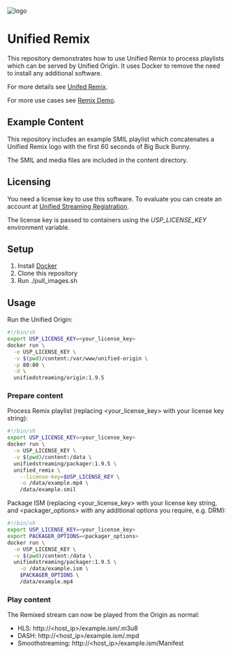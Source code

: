 ![logo](https://raw.githubusercontent.com/unifiedstreaming/origin/master/unifiedstreaming-logo-black.png)

# Unified Remix

This repository demonstrates how to use Unified Remix to process playlists which
can be served by Unified Origin. It uses Docker to remove the need to install
any additional software.

For more details see [Unifed Remix](http://www.unified-streaming.com/products/unified-remix).

For more use cases see [Remix Demo](http://demo.unified-remix.com/).

## Example Content

This repository includes an example SMIL playlist which concatenates a Unified
Remix logo with the first 60 seconds of Big Buck Bunny.

The SMIL and media files are included in the content directory.


## Licensing

You need a license key to use this software. To evaluate you can create an account at [Unified Streaming Registration](https://private.unified-streaming.com/register/).

The license key is passed to containers using the *USP_LICENSE_KEY* environment variable.


## Setup

1. Install [Docker](http://docker.io)
2. Clone this repository
3. Run ./pull_images.sh

## Usage

Run the Unified Origin:

```bash
#!/bin/sh
export USP_LICENSE_KEY=<your_license_key>
docker run \
  -e USP_LICENSE_KEY \
  -v $(pwd)/content:/var/www/unified-origin \
  -p 80:80 \
  -d \
  unifiedstreaming/origin:1.9.5
```

### Prepare content

Process Remix playlist (replacing <your_license_key\> with your license key string):

```bash
#!/bin/sh
export USP_LICENSE_KEY=<your_license_key>
docker run \
  -e USP_LICENSE_KEY \
  -v $(pwd)/content:/data \
  unifiedstreaming/packager:1.9.5 \
  unified_remix \
    --license-key=$USP_LICENSE_KEY \
    -o /data/example.mp4 \
    /data/example.smil
```

Package ISM (replacing <your_license_key\> with your license key string, and <packager_options\> with any additional options you require, e.g. DRM):

```bash
#!/bin/sh
export USP_LICENSE_KEY=<your_license_key>
export PACKAGER_OPTIONS=<packager_options>
docker run \
  -e USP_LICENSE_KEY \
  -v $(pwd)/content:/data \
  unifiedstreaming/packager:1.9.5 \
    -o /data/example.ism \
    $PACKAGER_OPTIONS \
    /data/example.mp4
```

### Play content

The Remixed stream can now be played from the Origin as normal:

* HLS: http://<host_ip\>/example.ism/.m3u8
* DASH: http://<host_ip\>/example.ism/.mpd
* Smoothstreaming: http://<host_ip\>/example.ism/Manifest